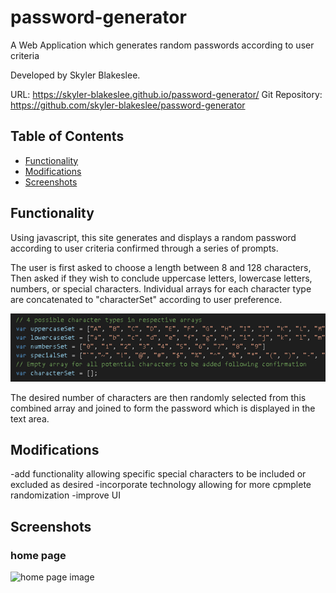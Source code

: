 
# password-generator

A Web Application which generates random passwords according to user criteria

Developed by Skyler Blakeslee.

URL: https://skyler-blakeslee.github.io/password-generator/
Git Repository: https://github.com/skyler-blakeslee/password-generator

## Table of Contents
- [Functionality](#functionality)
- [Modifications](#modifications)
- [Screenshots](#screenshots)


## Functionality

Using javascript, this site generates and displays a random password according to user criteria confirmed through a series of prompts.

The user is first asked to choose a length between 8 and 128 characters, Then asked if they wish to conclude uppercase letters, lowercase letters, numbers, or special characters. Individual arrays for each character type are concatenated to "characterSet" according to user preference. 

![character array image](./images/character-array-code.png)

The desired number of characters are then randomly selected from this combined array and joined to form the password which is displayed in the text area.

## Modifications

-add functionality allowing specific special characters to be included or excluded as desired
-incorporate technology allowing for more cpmplete randomization
-improve UI

## Screenshots

### home page
![home page image](./images/passwird-generator-home.png)